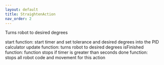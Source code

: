 ```yaml
---
layout: default
title: StraightenAction
nav_order: 2
---
```


Turns robot to desired degrees

start function:
  start timer and set tolerance and desired degrees into the PID calculator
update function:
  turns robot to desired degrees
isFinished function:
  function stops if timer is greater than seconds
done function:
  stops all robot code and movement for this action
